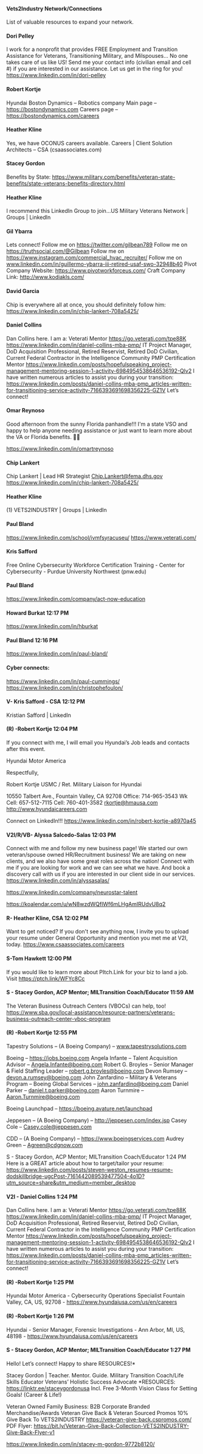 #### Vets2Industry Network/Connections

List of valuable resources to expand your network.

#### Dori Pelley

I work for a nonprofit that provides FREE Employment and Transition Assistance for Veterans, Transitioning Military, and Milspouses…  No one takes care of us like US! Send me your contact info (civilian email and cell #) if you are interested in our assistance.  Let us get in the ring for you!
https://www.linkedin.com/in/dori-pelley

#### Robert Kortje

Hyundai 
Boston Dynamics – Robotics company 
Main page – https://bostondynamics.com 
Careers page – https://bostondynamics.com/careers

#### Heather Kline

Yes, we have OCONUS careers available. Careers | Client Solution Architects – CSA (csaassociates.com)

#### Stacey Gordon

Benefits by State: https://www.military.com/benefits/veteran-state-benefits/state-veterans-benefits-directory.html

#### Heather Kline

I recommend this LinkedIn Group to join...US Military Veterans Network | Groups | LinkedIn

#### Gil Ybarra

Lets connect!
Follow me on https://twitter.com/gilbean789
Follow me on https://truthsocial.com/@Gilbean
Follow me on https://www.instagram.com/commercial_hvac_recruiter/
Follow me on www.linkedin.com/in/guillermo-ybarra-iii-retired-usaf-swo-32948b40
Pivot Company Website: https://www.pivotworkforceus.com/
Craft Company Link: http://www.kodiakls.com/

#### David Garcia

Chip is everywhere all at once, you should definitely follow him: https://www.linkedin.com/in/chip-lankert-708a5425/

#### Daniel Collins

Dan Collins here. I am a:
Veterati Mentor
https://go.veterati.com/tpe88K  
https://www.linkedin.com/in/daniel-collins-mba-pmp/
IT Project Manager, 
DoD Acquisition Professional, 
Retired Reservist, 
Retired DoD Civilian, 
Current Federal Contractor in the Intelligence Community
PMP Certification Mentor
https://www.linkedin.com/posts/hopefulspeaking_project-management-mentoring-session-1-activity-6984954538646536192-Qlv2 
I have written numerous articles to assist you during your transition: 
https://www.linkedin.com/posts/daniel-collins-mba-pmp_articles-written-for-transitioning-service-activity-7166393691698356225-GZ1V 
Let’s connect!

#### Omar Reynoso

Good afternoon from the sunny Florida panhandle!!! I'm a state VSO and happy to help anyone needing assistance or just want to learn more about the VA or Florida benefits. 🙌😊 

https://www.linkedin.com/in/omartreynoso

#### Chip Lankert

Chip Lankert | Lead HR Strategist
Chip.Lankert@fema.dhs.gov
https://www.linkedin.com/in/chip-lankert-708a5425/

#### Heather Kline

(1) VETS2INDUSTRY | Groups | LinkedIn

#### Paul Bland

https://www.linkedin.com/school/ivmfsyracuseu/
https://www.veterati.com/

#### Kris Safford

Free Online Cybersecurity Workforce Certification Training - Center for Cybersecurity - Purdue University Northwest (pnw.edu)

#### Paul Bland
https://www.linkedin.com/company/act-now-education

#### Howard Burkat 12:17 PM
https://www.linkedin.com/in/hburkat

#### Paul Bland 12:16 PM
https://www.linkedin.com/in/paul-bland/

#### Cyber connects:

https://www.linkedin.com/in/paul-cummings/
https://www.linkedin.com/in/christophefoulon/

#### V- Kris Safford - CSA 12:12 PM
Kristian Safford | LinkedIn

#### (R) -Robert Kortje 12:04 PM
If you connect with me, I will email you Hyundai’s Job leads and contacts after this event. 

Hyundai Motor America

Respectfully, 

Robert Kortje 
USMC / Ret.
Military Liaison for Hyundai

10550 Talbert Ave., Fountain Valley, CA 92708
Office:  714-965-3543     Wk Cell: 657-512-7115  Cell:  760-401-3582
rkortje@hmausa.com   http://www.hyundaicareers.com 

Connect on LinkedIn!!!
https://www.linkedin.com/in/robert-kortje-a8970a45

#### V2I/R/VB- Alyssa Salcedo-Salas 12:03 PM
Connect with me and follow my new business page! We started our own veteran/spouse owned HR/Recruitment business! We are taking on new clients, and we also have some great roles across the nation! Connect with me if you are looking for work and we can see what we have. And book a discovery call with us if you are interested in our client side in our services. 
https://www.linkedin.com/in/alyssasalas/

https://www.linkedin.com/company/neurostar-talent

https://koalendar.com/u/wN8wzdWQfIWf6mLHgAmIRUdvU8q2

#### R- Heather Kline, CSA 12:02 PM
Want to get noticed? If you don't see anything now, I invite you to upload your resume under General Opportunity and mention you met me at V2I, today.
https://www.csaassociates.com/careers

#### S-Tom Hawkett 12:00 PM
If you would like to learn more about PItch.Link for your biz to land a job. Visit https://ptch.link/WFYc8Cc

#### S - Stacey Gordon, ACP Mentor; MILTransition Coach/Educator 11:59 AM
The Veteran Business Outreach Centers (VBOCs) can help, too! https://www.sba.gov/local-assistance/resource-partners/veterans-business-outreach-center-vboc-program

#### (R) -Robert Kortje 12:55 PM
Tapestry Solutions – (A Boeing Company) – 	www.tapestrysolutions.com 

Boeing – https://jobs.boeing.com 
Angela Infante – Talent Acquisition Advisor – Angela.Infante@boeing.com 
Robert G. Broyles – Senior Manager & Field Staffing Leader – robert.g.broyles@boeing.com 
Devon Rumsey – devon.a.rumsey@boeing.com 
John Zanfardino – Military & Veterans Program – Boeing Global Services – john.zanfardino@boeing.com 
Daniel Parker – daniel.t.parker@boeing.com 
Aaron Turnmire – Aaron.Turnmire@boeing.com 

Boeing Launchpad – https://boeing.avature.net/launchpad 

Jeppesen – (A Boeing Company) – 	http://jeppesen.com/index.jsp
Casey Cole – Casey.cole@jeppesen.com

CDD – (A Boeing Company) – 	https://www.boeingservices.com 
Audrey Green – Agreen@cdgnow.com

S - Stacey Gordon, ACP Mentor; MILTransition Coach/Educator 1:24 PM
Here is a GREAT article about how to target/tailor your resume: 
https://www.linkedin.com/posts/steven-weston_resumes-resume-dodskillbridge-ugcPost-7161442089539477504-4o1D?utm_source=share&utm_medium=member_desktop

#### V2I - Daniel Collins 1:24 PM
Dan Collins here. I am a:
Veterati Mentor
https://go.veterati.com/tpe88K  
https://www.linkedin.com/in/daniel-collins-mba-pmp/
IT Project Manager, 
DoD Acquisition Professional, 
Retired Reservist, 
Retired DoD Civilian, 
Current Federal Contractor in the Intelligence Community
PMP Certification Mentor
https://www.linkedin.com/posts/hopefulspeaking_project-management-mentoring-session-1-activity-6984954538646536192-Qlv2 
I have written numerous articles to assist you during your transition: 
https://www.linkedin.com/posts/daniel-collins-mba-pmp_articles-written-for-transitioning-service-activity-7166393691698356225-GZ1V 
Let’s connect!

#### (R) -Robert Kortje 1:25 PM
Hyundai Motor America - Cybersecurity Operations Specialist	Fountain Valley, CA, US, 92708 - https://www.hyundaiusa.com/us/en/careers

#### (R) -Robert Kortje 1:26 PM
Hyundai - Senior Manager, Forensic Investigations - Ann Arbor, MI, US, 48198 - https://www.hyundaiusa.com/us/en/careers

#### S - Stacey Gordon, ACP Mentor; MILTransition Coach/Educator 1:27 PM
Hello! Let’s connect! Happy to share RESOURCES!*

Stacey Gordon | Teacher. Mentor. Guide.
Military Transition Coach/Life Skills Educator
Veterans’ Holistic Success Advocate
*RESOURCES: https://linktr.ee/staceygordonusa 
Incl. Free 3-Month Vision Class for Setting Goals! (Career & Life!)

Veteran Owned Family Business: 
B2B Corporate Branded Merchandise/Awards
Veteran Give Back & Veteran Sourced Promos
10% Give Back To VETS2INDUSTRY
https://veteran-give-back.cspromos.com/
PDF Flyer: https://bit.ly/Veteran-Give-Back-Collection-VETS2INDUSTRY-Give-Back-Flyer-v1 

https://www.linkedin.com/in/stacey-m-gordon-9772b8120/